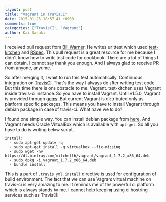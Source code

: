```yaml
---
layout: post
title: "Vagrant in TravisCI"
date: 2015-01-25 18:57:41 +0900
comments: true
categories: ["TravisCI", "Vagrant"]
author: Kai Sasaki
---
```


I received pull request from [Bill Warner](https://github.com/TD-4242). He writes unittest which used [test-kitchen](https://github.com/test-kitchen/test-kitchen) and
[RSpec](http://rspec.info/). This pull request is a great resource for me because I didn't know how to write test code for cookbook.
There are a lot of things I can obtain. I cannot say thank you enough. And I always glad to receive PR from anyone, anytime.

<!-- more -->

So after merging it, I want to run this test automatically. Continuous integration on [TravisCI](https://travis-ci.org/Lewuathe/storm-cookbook).
That's the way I always do after writing test code. But this time there is one obstacle to me. Vagrant.
test-kitchen uses Vagrant inside travis-ci instance. So you have to install Vagrant. Until v1.5.0, Vagrant is provided through
[gems](https://rubygems.org/gems/vagrant). But current Vagrant is distributed only as platform specific packages.
This means you have to install Vagrant through debian package in case of travis-ci. What have we to do?

I found one simple way. You can install debian package from [here](https://dl.bintray.com/mitchellh/vagrant/vagrant_1.7.2_x86_64.deb).
And Vagrant needs Oracle VirtualBox which is available with `apt-get`. So all you have to do is writing below script.

```
install:
  - sudo apt-get update -q
  - sudo apt-get install -q virtualbox --fix-missing
  - sudo wget -nv https://dl.bintray.com/mitchellh/vagrant/vagrant_1.7.2_x86_64.deb
  - sudo dpkg -i vagrant_1.7.2_x86_64.deb
  - bundle install
```

This is a part of `.travis.yml`. `install` directive is used for configuration of build environment.
The fact that we can use Vagrant virtual machine on travis-ci is very amazing to me. It reminds me of the powerful
ci platform which is always stands by me. I cannot help keeping using ci hostring services such as TravisCI!
